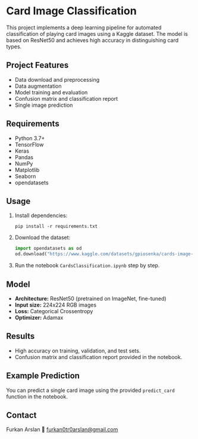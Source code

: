 # Card Image Classification

This project implements a deep learning pipeline for automated classification of playing card images using a Kaggle dataset. The model is based on ResNet50 and achieves high accuracy in distinguishing card types.

## Project Features

- Data download and preprocessing
- Data augmentation
- Model training and evaluation
- Confusion matrix and classification report
- Single image prediction

## Requirements

- Python 3.7+
- TensorFlow
- Keras
- Pandas
- NumPy
- Matplotlib
- Seaborn
- opendatasets

## Usage

1. Install dependencies:
    ```
    pip install -r requirements.txt
    ```

2. Download the dataset:
    ```python
    import opendatasets as od
    od.download("https://www.kaggle.com/datasets/gpiosenka/cards-image-datasetclassification/data")
    ```

3. Run the notebook `CardsClassification.ipynb` step by step.

## Model

- **Architecture:** ResNet50 (pretrained on ImageNet, fine-tuned)
- **Input size:** 224x224 RGB images
- **Loss:** Categorical Crossentropy
- **Optimizer:** Adamax

## Results

- High accuracy on training, validation, and test sets.
- Confusion matrix and classification report provided in the notebook.

## Example Prediction

You can predict a single card image using the provided `predict_card` function in the notebook.

## Contact

Furkan Arslan
📧 furkan0tr0arslan@gmail.com
